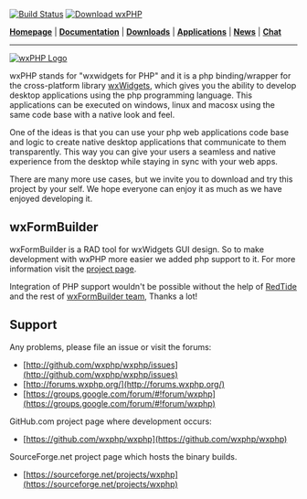 [![Build Status](https://img.shields.io/travis/wxphp/wxphp/master.svg?style=flat-square)](https://travis-ci.org/wxphp/wxphp)
[![Download wxPHP](https://img.shields.io/sourceforge/dw/wxphp.svg)](https://sourceforge.net/projects/wxphp/files/latest/download)

**[Homepage](http://wxphp.org/)** 
|
**[Documentation](http://github.com/wxphp/wxphp/wiki)**
|
**[Downloads](http://wxphp.org/download)**
|
**[Applications](http://wxphp.org/applications)**
|
**[News](http://wxphp.org/news)**
|
**[Chat](http://wxphp.org/chat)**

---

[![wxPHP Logo](http://wxphp.org/themes/wxphp/images/logo.png)](http://wxphp.org) 

wxPHP stands for "wxwidgets for PHP" and it is a php binding/wrapper 
for the cross-platform library [wxWidgets](http://wxwidgets.org/), 
which gives you the ability to develop desktop applications using the 
php programming language. This applications can be executed on windows, 
linux and macosx using the same code base with a native look and feel.

One of the ideas is that you can use your php web applications code 
base and logic to create native desktop applications that communicate 
to them transparently. This way you can give your users a seamless and 
native experience from the desktop while staying in sync with your 
web apps.

There are many more use cases, but we invite you to download and 
try this project by your self. We hope everyone can enjoy it as much 
as we have enjoyed developing it.

## wxFormBuilder

wxFormBuilder is a RAD tool for wxWidgets GUI design. So to make 
development with wxPHP more easier we added php support to it.
For more information visit the [project page](http://wxformbuilder.org/).
		
Integration of PHP support wouldn't be possible without the help
of [RedTide](https://github.com/redtide) and the rest of 
[wxFormBuilder team](https://sourceforge.net/p/wxformbuilder/_members/), 
Thanks a lot!

## Support

Any problems, please file an issue or visit the forums:
	
* [http://github.com/wxphp/wxphp/issues](http://github.com/wxphp/wxphp/issues)
* [http://forums.wxphp.org/](http://forums.wxphp.org/)
* [https://groups.google.com/forum/#!forum/wxphp](https://groups.google.com/forum/#!forum/wxphp)
	
GitHub.com project page where development occurs:
	
* [https://github.com/wxphp/wxphp](https://github.com/wxphp/wxphp)

SourceForge.net project page which hosts the binary builds.

* [https://sourceforge.net/projects/wxphp](https://sourceforge.net/projects/wxphp)
